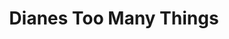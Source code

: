 ---
title: "Dianes Too Many Things"
url: /fredericksburg/dianes-too-many-things/
shop: Antiquitäten
---